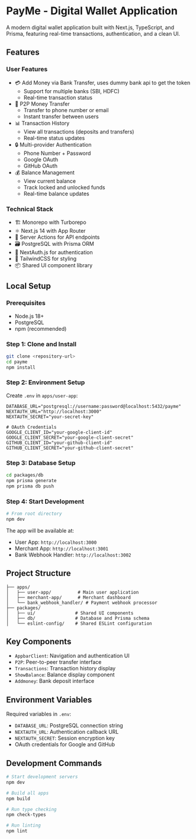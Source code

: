 # PayMe - Digital Wallet Application

A modern digital wallet application built with Next.js, TypeScript, and Prisma, featuring real-time transactions, authentication, and a clean UI.

## Features

### User Features
- 💳 Add Money via Bank Transfer, uses dummy bank api to get the token
  - Support for multiple banks (SBI, HDFC)
  - Real-time transaction status
- 💸 P2P Money Transfer
  - Transfer to phone number or email
  - Instant transfer between users
- 📊 Transaction History
  - View all transactions (deposits and transfers)
  - Real-time status updates
- 🔒 Multi-provider Authentication
  - Phone Number + Password
  - Google OAuth
  - GitHub OAuth
- 💰 Balance Management
  - View current balance
  - Track locked and unlocked funds
  - Real-time balance updates

### Technical Stack
- 🏗️ Monorepo with Turborepo
- ⚛️ Next.js 14 with App Router
- 🔄 Server Actions for API endpoints
- 🗃️ PostgreSQL with Prisma ORM
- 🔑 NextAuth.js for authentication
- 🎨 TailwindCSS for styling
- 📦 Shared UI component library

## Local Setup

### Prerequisites
- Node.js 18+
- PostgreSQL
- npm (recommended)

### Step 1: Clone and Install
```bash
git clone <repository-url>
cd payme
npm install
```

### Step 2: Environment Setup
Create `.env` in `apps/user-app`:
```env
DATABASE_URL="postgresql://username:password@localhost:5432/payme"
NEXTAUTH_URL="http://localhost:3000"
NEXTAUTH_SECRET="your-secret-key"

# OAuth Credentials
GOOGLE_CLIENT_ID="your-google-client-id"
GOOGLE_CLIENT_SECRET="your-google-client-secret"
GITHUB_CLIENT_ID="your-github-client-id"
GITHUB_CLIENT_SECRET="your-github-client-secret"
```

### Step 3: Database Setup
```bash
cd packages/db
npm prisma generate
npm prisma db push
```

### Step 4: Start Development
```bash
# From root directory
npm dev
```

The app will be available at:
- User App: `http://localhost:3000`
- Merchant App: `http://localhost:3001`
- Bank Webhook Handler: `http://localhost:3002`

## Project Structure
```
├── apps/
│   ├── user-app/          # Main user application
│   ├── merchant-app/      # Merchant dashboard
│   └── bank_webhook_handler/ # Payment webhook processor
├── packages/
│   ├── ui/               # Shared UI components
│   ├── db/               # Database and Prisma schema
│   └── eslint-config/    # Shared ESLint configuration
```

## Key Components
- `AppbarClient`: Navigation and authentication UI
- `P2P`: Peer-to-peer transfer interface
- `Transactions`: Transaction history display
- `ShowBalance`: Balance display component
- `Addmoney`: Bank deposit interface

## Environment Variables
Required variables in `.env`:
- `DATABASE_URL`: PostgreSQL connection string
- `NEXTAUTH_URL`: Authentication callback URL
- `NEXTAUTH_SECRET`: Session encryption key
- OAuth credentials for Google and GitHub

## Development Commands
```bash
# Start development servers
npm dev

# Build all apps
npm build

# Run type checking
npm check-types

# Run linting
npm lint
```


